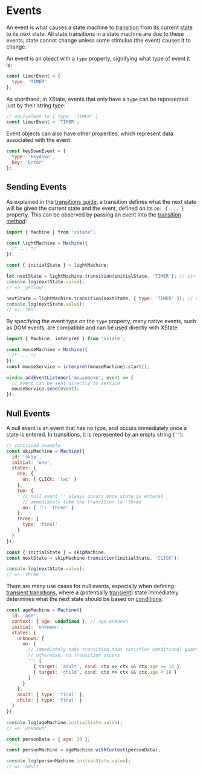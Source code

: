 # Events

An event is what causes a state machine to [transition](./transitions.md) from its current [state](./states.md) to its next state. All state transitions in a state machine are due to these events; state cannot change unless some stimulus (the event) causes it to change.

An event is an object with a `type` property, signifying what type of event it is:

```js
const timerEvent = {
  type: 'TIMER'
};
```

As shorthand, in XState, events that only have a `type` can be represented just by their string type:

```js
// equivalent to { type: 'TIMER' }
const timerEvent = 'TIMER';
```

Event objects can also have other properties, which represent data associated with the event:

```js
const keyDownEvent = {
  type: 'keydown',
  key: 'Enter'
};
```

## Sending Events

As explained in the [transitions guide](./transitions.md), a transition defines what the next state will be given the current state and the event, defined on its `on: { ... }` property. This can be observed by passing an event into the [transition method](./transitions.md#machine-transition-method):

```js
import { Machine } from 'xstate';

const lightMachine = Machine({
  /* ... */
});

const { initialState } = lightMachine;

let nextState = lightMachine.transition(initialState, 'TIMER'); // string event
console.log(nextState.value);
// => 'yellow'

nextState = lightMachine.transition(nextState, { type: 'TIMER' }); // event object
console.log(nextState.value);
// => 'red'
```

By specifying the event type on the `type` property, many native events, such as DOM events, are compatible and can be used directly with XState:

```js
import { Machine, interpret } from 'xstate';

const mouseMachine = Machine({
  /* ... */
});
const mouseService = interpret(mouseMachine).start();

window.addEventListener('mousemove', event => {
  // event can be sent directly to service
  mouseService.send(event);
});
```

## Null Events

A null event is an event that has no type, and occurs immediately once a state is entered. In transitions, it is represented by an empty string (`''`):

```js
// contrived example
const skipMachine = Machine({
  id: 'skip',
  initial: 'one',
  states: {
    one: {
      on: { CLICK: 'two' }
    },
    two: {
      // null event '' always occurs once state is entered
      // immediately take the transition to 'three'
      on: { '': 'three' }
    },
    three: {
      type: 'final'
    }
  }
});

const { initialState } = skipMachine;
const nextState = skipMachine.transition(initialState, 'CLICK');

console.log(nextState.value);
// => 'three'
```

There are many use cases for null events, especially when defining [transient transitions](./transitions.md#transient-transitions), where a (potentially [transient](./statenodes.md#transient-state-nodes)) state immediately determines what the next state should be based on [conditions](./guards.md):

```js
const ageMachine = Machine({
  id: 'age',
  context: { age: undefined }, // age unknown
  initial: 'unknown',
  states: {
    unknown: {
      on: {
        // immediately take transition that satisfies conditional guard.
        // otherwise, no transition occurs
        '': [
          { target: 'adult', cond: ctx => ctx && ctx.age >= 18 },
          { target: 'child', cond: ctx => ctx && ctx.age < 18 }
        ]
      }
    },
    adult: { type: 'final' },
    child: { type: 'final' }
  }
});

console.log(ageMachine.initialState.value);
// => 'unknown'

const personData = { age: 28 };

const personMachine = ageMachine.withContext(personData);

console.log(personMachine.initialState.value);
// => 'adult'
```
